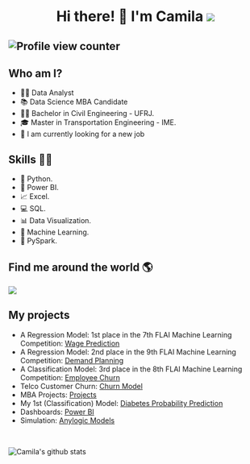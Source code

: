

<h1 align="center"> Hi there!  👋 I'm Camila    <a href="https://www.linkedin.com/in/camila-maestrelli-leobons/" target="_blank"><img src="https://img.shields.io/badge/-LinkedIn-%230077B5?style=flat&logo=linkedin&logoColor=white" target="_blank"></a>
 

## ![Profile view counter ](https://komarev.com/ghpvc/?username=camilamaestrelli&color=blue&style=for-the-badge)
 


## Who am I? 


* 👩‍💻 Data Analyst 
* 📚 Data Science MBA Candidate
* 👩‍🎓 Bachelor in Civil Engineering - UFRJ.
* 🎓 Master in Transportation Engineering - IME.
* 🔩 I am currently looking for a new job





## Skills 👩‍💻

* 🐍 Python.
* 🧮 Power BI.
* 📈 Excel.
* 💻 SQL.
* 📊 Data Visualization.
* 🔮 Machine Learning. 
* 🔮 PySpark.


## Find me around the world :earth_americas:

 <a href="https://www.linkedin.com/in/camila-maestrelli-leobons/"><img src="https://img.shields.io/badge/linkedin-%230077B5.svg?&style=for-the-badge&logo=linkedin&logoColor=white" /><a/>



## **My projects**

* A Regression Model: 1st place in the 7th FLAI Machine Learning Competition: [Wage Prediction](https://github.com/camilamaestrelli/Wage-Prediction-a-Regression-Competition)
* A Regression Model: 2nd place in the 9th FLAI Machine Learning Competition: [Demand Planning](https://github.com/camilamaestrelli/Demand-Forecasting-Regression_Competition)
* A Classification Model: 3rd place in the 8th FLAI Machine Learning Competition: [Employee Churn](https://github.com/camilamaestrelli/Employee-Churn-Classification-Competition)
* Telco Customer Churn: [Churn Model](https://github.com/camilamaestrelli/Telco-Customer-Churn)
* MBA Projects: [Projects](https://github.com/camilamaestrelli/MBA_Data-Science/tree/main/Projects)
* My 1st (Classification) Model: [Diabetes Probability Prediction](https://github.com/camilamaestrelli/Diabetes_probability_prediction)
* Dashboards: [Power BI](https://sites.google.com/view/portflio-bi-camilamaestrelli)
* Simulation: [Anylogic Models](https://cloud.anylogic.com/profile/user/5bf8ffb0-caba-47b8-8166-4aa6e15182ab) 
 
 <br>

![Camila's github stats](https://github-readme-stats.vercel.app/api?username=camilamaestrelli&show_icons=true&theme=radical&hide_rank=false)

<!--
**camilamaestrelli/camilamaestrelli** is a ✨ _special_ ✨ repository because its `README.md` (this file) appears on your GitHub profile.

Here are some ideas to get you started:

- 🔭 I’m currently working on ...
- 🌱 I’m currently learning ...
- 👯 I’m looking to collaborate on ...
- 🤔 I’m looking for help with ...
- 💬 Ask me about ...
- 📫 How to reach me: ...
- 😄 Pronouns: ...
- ⚡ Fun fact: ...
-->
